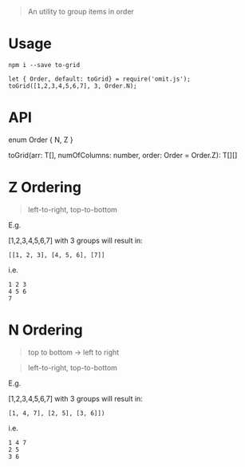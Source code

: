 > An utility to group items in order

# Usage

```
npm i --save to-grid
```

```
let { Order, default: toGrid} = require('omit.js');
toGrid([1,2,3,4,5,6,7], 3, Order.N);
```

# API

enum Order {
  N,
  Z
}

toGrid<T>(arr: T[], numOfColumns: number, order: Order = Order.Z): T[][]

# Z Ordering

> left-to-right, top-to-bottom

E.g. 

[1,2,3,4,5,6,7] with 3 groups will result in:

```
[[1, 2, 3], [4, 5, 6], [7]]
```

i.e.

```
1 2 3
4 5 6
7
```

# N Ordering

> top to bottom -> left to right

> left-to-right, top-to-bottom

E.g. 

[1,2,3,4,5,6,7] with 3 groups will result in:

```
[1, 4, 7], [2, 5], [3, 6]])
```

i.e.

```
1 4 7
2 5 
3 6
```